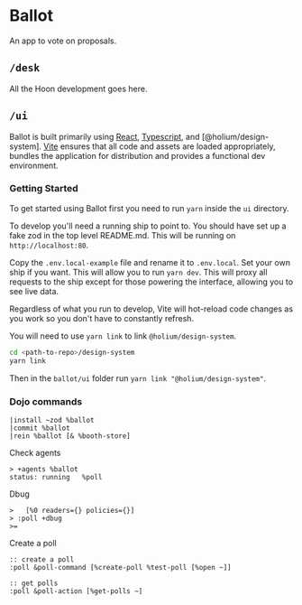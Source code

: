 # Ballot

An app to vote on proposals.

## `/desk`

All the Hoon development goes here.

## `/ui`

Ballot is built primarily using [React], [Typescript], and [@holium/design-system]. [Vite] ensures that all code and assets are loaded appropriately, bundles the application for distribution and provides a functional dev environment.

### Getting Started

To get started using Ballot first you need to run `yarn` inside the `ui` directory.

To develop you'll need a running ship to point to. You should have set up a fake zod in the top level README.md. This will be running on `http://localhost:80`.

Copy the `.env.local-example` file and rename it to `.env.local`. Set your own ship if you want. This will allow you to run `yarn dev`. This will proxy all requests to the ship except for those powering the interface, allowing you to see live data.

Regardless of what you run to develop, Vite will hot-reload code changes as you work so you don't have to constantly refresh.

You will need to use `yarn link` to link `@holium/design-system`.

```zsh
cd <path-to-repo>/design-system
yarn link
```

Then in the `ballot/ui` folder run `yarn link "@holium/design-system"`.

### Dojo commands

```hoon
|install ~zod %ballot
|commit %ballot
|rein %ballot [& %booth-store]
```

Check agents

```hoon
> +agents %ballot
status: running   %poll
```

Dbug

```hoon
>   [%0 readers={} policies={}]
> :poll +dbug
>=
```

Create a poll

```hoon
:: create a poll
:poll &poll-command [%create-poll %test-poll [%open ~]]

:: get polls
:poll &poll-action [%get-polls ~]
```

[react]: https://reactjs.org/
[typescript]: https://www.typescriptlang.org/
[vite]: https://vitejs.dev/
